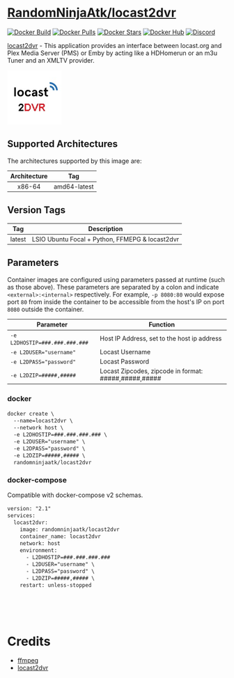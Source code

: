 # [RandomNinjaAtk/locast2dvr](https://github.com/RandomNinjaAtk/docker-locast2dvr)
[![Docker Build](https://img.shields.io/docker/cloud/automated/randomninjaatk/locast2dvr?style=flat-square)](https://hub.docker.com/r/randomninjaatk/locast2dvr)
[![Docker Pulls](https://img.shields.io/docker/pulls/randomninjaatk/locast2dvr?style=flat-square)](https://hub.docker.com/r/randomninjaatk/locast2dvr)
[![Docker Stars](https://img.shields.io/docker/stars/randomninjaatk/locast2dvr?style=flat-square)](https://hub.docker.com/r/randomninjaatk/locast2dvr)
[![Docker Hub](https://img.shields.io/badge/Open%20On-DockerHub-blue?style=flat-square)](https://hub.docker.com/r/randomninjaatk/locast2dvr)
[![Discord](https://img.shields.io/discord/747100476775858276.svg?style=flat-square&label=Discord&logo=discord)](https://discord.gg/JumQXDc "realtime support / chat with the community." )

[locast2dvr](https://github.com/wouterdebie/locast2dvr) - This application provides an interface between locast.org and Plex Media Server (PMS) or Emby by acting like a HDHomerun or an m3u Tuner and an XMLTV provider.

[![locast2dvr](https://raw.githubusercontent.com/RandomNinjaAtk/unraid-templates/master/randomninjaatk/img/locast2dvr.png)](https://github.com/wouterdebie/locast2dvr)

## Supported Architectures

The architectures supported by this image are:

| Architecture | Tag |
| :----: | --- |
| x86-64 | amd64-latest |

## Version Tags

| Tag | Description |
| :----: | --- |
| latest | LSIO Ubuntu Focal + Python, FFMEPG & locast2dvr |

## Parameters

Container images are configured using parameters passed at runtime (such as those above). These parameters are separated by a colon and indicate `<external>:<internal>` respectively. For example, `-p 8080:80` would expose port `80` from inside the container to be accessible from the host's IP on port `8080` outside the container.

| Parameter | Function |
| ---- | --- |
| `-e L2DHOSTIP=###.###.###.###` | Host IP Address, set to the host ip address |
| `-e L2DUSER="username"` | Locast Username |
| `-e L2DPASS="password"` | Locast Password |
| `-e L2DZIP=#####,#####` | Locast Zipcodes, zipcode in format: #####,#####,##### |

### docker

```
docker create \
  --name=locast2dvr \
  --network host \
  -e L2DHOSTIP=###.###.###.### \
  -e L2DUSER="username" \
  -e L2DPASS="password" \
  -e L2DZIP=#####,##### \
  randomninjaatk/locast2dvr 
```


### docker-compose

Compatible with docker-compose v2 schemas.

```
version: "2.1"
services:
  locast2dvr:
    image: randomninjaatk/locast2dvr 
    container_name: locast2dvr
    network: host
    environment:
      - L2DHOSTIP=###.###.###.###
      - L2DUSER="username" \
      - L2DPASS="password" \
      - L2DZIP=#####,##### \
    restart: unless-stopped
```

<br />
<br />
<br />

# Credits
- [ffmpeg](https://ffmpeg.org/)
- [locast2dvr](https://github.com/wouterdebie/locast2dvr)
